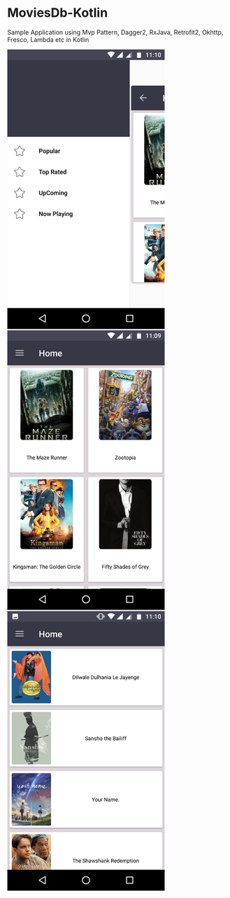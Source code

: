 # MoviesDb-Kotlin
Sample Application using Mvp Pattern, Dagger2, RxJava, Retrofit2, Okhttp, Fresco,  Lambda etc in Kotlin

<img src ="Screenshot1.png" width="360" height="640">
<img src ="Screenshot2.png" width="360" height="640">
<img src ="Screenshot3.png" width="360" height="640">
